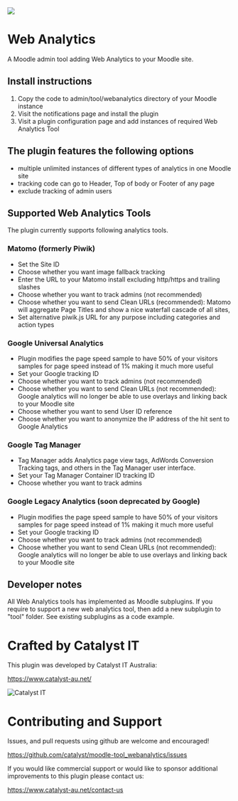 <a href="https://travis-ci.org/catalyst/moodle-tool_webanalytics">
<img src="https://travis-ci.org/catalyst/moodle-tool_webanalytics.svg?branch=master">
</a>

# Web Analytics

A Moodle admin tool adding Web Analytics to your Moodle site.

## Install instructions
1. Copy the code to admin/tool/webanalytics directory of your Moodle instance
2. Visit the notifications page and install the plugin
3. Visit a plugin configuration page and add instances of required Web Analytics Tool

## The plugin features the following options
- multiple unlimited instances of different types of analytics in one Moodle site
- tracking code can go to Header, Top of body or Footer of any page
- exclude tracking of admin users

## Supported Web Analytics Tools 

The plugin currently supports following analytics tools.

### Matomo (formerly Piwik)
- Set the Site ID
- Choose whether you want image fallback tracking
- Enter the URL to your Matomo install excluding http/https and trailing slashes
- Choose whether you want to track admins (not recommended)
- Choose whether you want to send Clean URLs (recommended): Matomo will aggregate Page Titles and show a nice waterfall cascade of all sites, 
- Set alternative piwik.js URL for any purpose
including categories and action types

### Google Universal Analytics
- Plugin modifies the page speed sample to have 50% of your visitors samples for page speed instead of 1% making it much more useful
- Set your Google tracking ID
- Choose whether you want to track admins (not recommended)
- Choose whether you want to send Clean URLs (not recommended): Google analytics will no longer be able to use overlays and linking back to your Moodle site
- Choose whether you want to send User ID reference
- Choose whether you want to anonymize the IP address of the hit sent to Google Analytics

### Google Tag Manager
- Tag Manager adds Analytics page view tags, AdWords Conversion Tracking tags, and others in the Tag Manager user interface.
- Set your Tag Manager Container ID tracking ID
- Choose whether you want to track admins

### Google Legacy Analytics (soon deprecated by Google)
- Plugin modifies the page speed sample to have 50% of your visitors samples for page speed instead of 1% making it much more useful
- Set your Google tracking ID
- Choose whether you want to track admins (not recommended)
- Choose whether you want to send Clean URLs (not recommended): Google analytics will no longer be able to use overlays and linking back to your Moodle site

## Developer notes
All Web Analytics tools has implemented as Moodle subplugins. If you require to support a new web analytics tool, then add a new subplugin to "tool" folder. See existing subplugins as a code example.

# Crafted by Catalyst IT

This plugin was developed by Catalyst IT Australia:

https://www.catalyst-au.net/

![Catalyst IT](/pix/catalyst-logo.png?raw=true)

# Contributing and Support

Issues, and pull requests using github are welcome and encouraged! 

https://github.com/catalyst/moodle-tool_webanalytics/issues

If you would like commercial support or would like to sponsor additional improvements
to this plugin please contact us:

https://www.catalyst-au.net/contact-us

